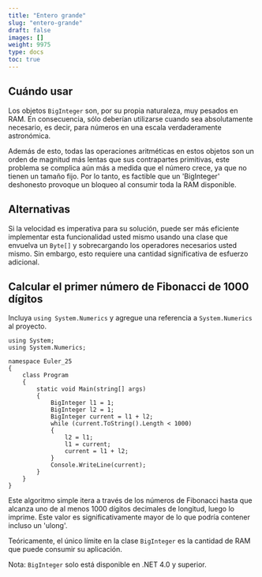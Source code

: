 ```yaml
---
title: "Entero grande"
slug: "entero-grande"
draft: false
images: []
weight: 9975
type: docs
toc: true
---
```


## Cuándo usar ##
Los objetos `BigInteger` son, por su propia naturaleza, muy pesados ​​en RAM. En consecuencia, sólo deberían utilizarse cuando sea absolutamente necesario, es decir, para números en una escala verdaderamente astronómica.

Además de esto, todas las operaciones aritméticas en estos objetos son un orden de magnitud más lentas que sus contrapartes primitivas, este problema se complica aún más a medida que el número crece, ya que no tienen un tamaño fijo. Por lo tanto, es factible que un 'BigInteger' deshonesto provoque un bloqueo al consumir toda la RAM disponible.

## Alternativas ##

Si la velocidad es imperativa para su solución, puede ser más eficiente implementar esta funcionalidad usted mismo usando una clase que envuelva un `Byte[]` y sobrecargando los operadores necesarios usted mismo. Sin embargo, esto requiere una cantidad significativa de esfuerzo adicional.



## Calcular el primer número de Fibonacci de 1000 dígitos
Incluya `using System.Numerics` y agregue una referencia a `System.Numerics` al proyecto.

    using System;
    using System.Numerics;
    
    namespace Euler_25
    {
        class Program
        {
            static void Main(string[] args)
            {
                BigInteger l1 = 1;
                BigInteger l2 = 1;
                BigInteger current = l1 + l2;
                while (current.ToString().Length < 1000)
                {
                    l2 = l1;
                    l1 = current;
                    current = l1 + l2;
                }
                Console.WriteLine(current);
            }
        }
    }

Este algoritmo simple itera a través de los números de Fibonacci hasta que alcanza uno de al menos 1000 dígitos decimales de longitud, luego lo imprime. Este valor es significativamente mayor de lo que podría contener incluso un 'ulong'.

Teóricamente, el único límite en la clase `BigInteger` es la cantidad de RAM que puede consumir su aplicación.

Nota: `BigInteger` solo está disponible en .NET 4.0 y superior.

